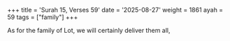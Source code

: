 +++
title = 'Surah 15, Verses 59'
date = '2025-08-27'
weight = 1861
ayah = 59
tags = ["family"]
+++

As for the family of Lot, we will certainly deliver them all,